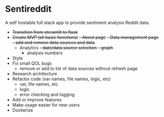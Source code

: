 # Sentireddit
A self hostable full stack app to provide sentiment analysis Reddit data.

- ~~Transition from streamlit to flask~~
- ~~Create MVP (all basic functions)~~
  ~~- About page~~
  ~~- Data management page~~
    ~~- add and remove data sources and data~~
  - Analytics
    ~~- date/data source selection~~
    ~~- graph~~
    - analysis numbers      
- Style
- Fix small QOL bugs
  - remove or add to list of data sources without refresh page 
- Research architecture 
- Refactor code (var names, file names, logic, etc)
  - var, file names, etc
  - logic
  - error checking and logging
- Add or improve features 
- Make usage easier for new users
- Dockerize


